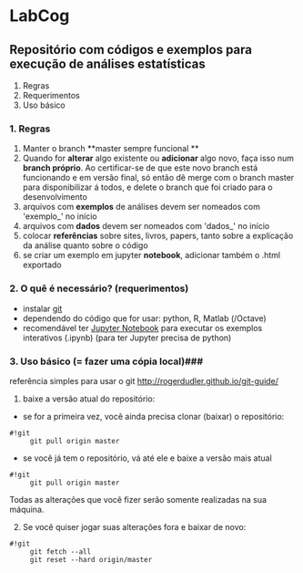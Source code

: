 # LabCog #
## Repositório com códigos e exemplos para execução de análises estatísticas ##

1. Regras
2. Requerimentos
3. Uso básico


### 1. Regras ###
1. Manter o branch **master sempre funcional **
2. Quando for **alterar** algo existente ou **adicionar** algo novo, faça isso num **branch próprio**. Ao certificar-se de que este novo branch está funcionando e em versão final, só então dê merge com o branch master para disponibilizar á todos, e delete o branch que foi criado para o desenvolvimento
3. arquivos com **exemplos** de análises devem ser nomeados com 'exemplo_' no início
4. arquivos com **dados** devem ser nomeados com 'dados_' no início
5. colocar **referências** sobre sites, livros, papers, tanto sobre a explicação da análise quanto sobre o código
6. se criar um exemplo em jupyter **notebook**, adicionar também o .html exportado



### 2. O quê é necessário? (requerimentos) ###

* instalar [git](https://git-scm.com)
* dependendo do código que for usar: python, R, Matlab (/Octave)
* recomendável ter [Jupyter Notebook](http://jupyter.org) para executar os exemplos interativos (.ipynb) (para ter Jupyter precisa de python)

### 3. Uso básico (= fazer uma cópia local)###
referência simples para usar o git http://rogerdudler.github.io/git-guide/

1. baixe a versão atual do repositório:
 * se for a primeira vez, você ainda precisa clonar (baixar) o repositório:
```
#!git
     git pull origin master
```
 * se você já tem o repositório, vá até ele e baixe a versão mais atual
```
#!git
     git pull origin master
```
 Todas as alterações que você fizer serão somente realizadas na sua máquina.


2. Se você quiser jogar suas alterações fora e baixar de novo:
```
#!git
     git fetch --all
     git reset --hard origin/master
```